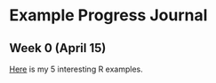 # Example Progress Journal

## Week 0 (April 15)

[Here](files/IE360_Spring21_Homework0.html) is my 5 interesting R examples.

